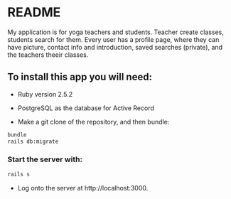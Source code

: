 # README

My application is for yoga teachers and students. Teacher create classes, students search for them.
Every user has a profile page, where they can have picture, contact info and introduction, saved searches (private), and the teachers theeir classes.

## To install this app you will need:

* Ruby version 2.5.2

* PostgreSQL as the database for Active Record

* Make a git clone of the repository, and then bundle:
```bash
bundle
rails db:migrate
```
### Start the server with: 
```bash
rails s
```
* Log onto the server at http://localhost:3000.
